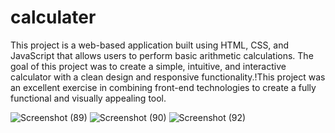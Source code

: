 # calculater 

This project is a web-based application built using HTML, CSS, and JavaScript that allows users to perform basic arithmetic calculations. The goal of this project was to create a simple, intuitive, and interactive calculator with a clean design and responsive functionality.!This project was an excellent exercise in combining front-end technologies to create a fully functional and visually appealing tool. 

![Screenshot (89)](https://github.com/user-attachments/assets/ca832e4b-0195-4f48-b9a5-0e0e3591921a)
![Screenshot (90)](https://github.com/user-attachments/assets/d09ab080-4eae-4fc1-9edb-b4d929858ee5)
![Screenshot (92)](https://github.com/user-attachments/assets/efaa034d-168e-4e7f-ba5e-3c4db756a964)
